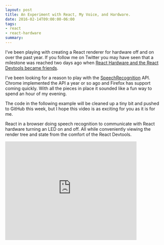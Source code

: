 ```yaml
---
layout: post
title: An Experiment with React, My Voice, and Hardware.
date: 2016-02-14T09:00:00-06:00
tags:
- react
- react-hardware
summary:
---
```


I’ve been playing with creating a React renderer for hardware off and on over
the past year. If you follow me on Twitter you may have seen that a milestone
was reached two days ago when [React Hardware and the React Devtools became friends](https://twitter.com/iamdustan/status/698616826209501184).

I’ve been looking for a reason to play with the [SpeechRecognition](https://developer.mozilla.org/en-US/docs/Web/API/SpeechRecognition)
API. Chrome implemented the API a year or so ago and Firefox has support coming
quickly. With all the pieces in place it sounded like a fun way to spend an hour
of my evening.

The code in the following example will be cleaned up a tiny bit and pushed to
GitHub this week, but I hope this video is as exciting for you as it is for me.

React in a browser doing speech recognition to communicate with React hardware
turning an LED on and off. All while conveniently viewing the render tree and
state from the comfort of the React Devtools.

<iframe width="420" height="315" src="https://www.youtube.com/embed/_Kz8lito3U8" frameborder="0" allowfullscreen></iframe>

